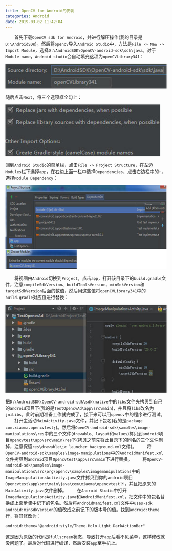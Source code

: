 ```yaml
---
title: OpenCV for Android的安装
categories: Android
date: 2019-03-02 11:42:04
---
```

&emsp;&emsp;首先下载`OpenCV sdk for Android`，并进行解压操作(我的目录是`D:\AndroidSDK`)。然后将`opencv`导入`Android Studio`中，方法是`File -> New -> Import Module`，选择`D:\AndroidSDK\OpenCV-android-sdk\sdk\java`。对于`Module name`，`Android studio`会自动填充这项为`openCVLibrary341`：<!--more-->

<img src="./OpenCV for Android的安装/1.png">

随后点击`Next`，将三个选项框全勾上：

<img src="./OpenCV for Android的安装/2.png">

回到`Android Studio`的菜单栏，点击`File -> Project Structure`，在左边`Modules`栏下选择`app`，在右边上面一栏中选择`Dependencies`，点击右边栏中的`+`，选择`Module Dependency`：

<img src="./OpenCV for Android的安装/3.png" height="262" width="682">

&emsp;&emsp;将视图由`Android`切换到`Project`，点击`app`，打开该目录下的`build.gradle`文件，注意`compileSdkVersion`、`buildToolsVersion`、`minSdkVersion`和`targetSdkVersion`后面的数值，然后用这些值将`openCVLibrary341`中的`build.gradle`对应值进行替换：

<img src="./OpenCV for Android的安装/4.png" height="275" width="548">

把`D:\AndroidSDK\OpenCV-android-sdk\sdk\native`中的`libs`文件夹拷贝到自己的`android`项目下(我的是`TestOpencvAd\app\src\main`)，并且将`libs`改名为`jniLibs`。此时前期准备工作就完成了，接下来可以用`opencv`中的程序进行测试。
&emsp;&emsp;打开主活动`MainActivity.java`文件，并记下包名(我的是`package com.xiaoma.opencvtest;`)。然后将`OpenCV-android-sdk\samples\image-manipulations\res`中的三个文件(`drawable`、`layout`和`values`)拷贝到`android`项目`Opencvtest\app\src\main\res`下(拷贝之前先将此目录下的同名的三个文件删掉，注意保留`res\drawable\ic_launcher_background.xml`文件)。
&emsp;&emsp;将`OpenCV-android-sdk\samples\image-manipulations`中的`AndroidManifest.xml`文件拷贝到`android`项目`Opencvtest\app\src\main`下进行替换。
&emsp;&emsp;将`OpenCV-android-sdk\samples\image-manipulations\src\org\opencv\samples\imagemanipulations`中的`ImageManipulationsActivity.java`文件拷贝到你的`android`项目`Opencvtest\app\src\main\java\com\xiaoma\opencvtest`下，并且把原来的`MainActivity.java`文件删掉。
&emsp;&emsp;在`Android Studio`中打开`ImageManipulationsActivity.java`和`AndroidManifest.xml`，把文件中的包名替换成上面步骤中记下的包名。然后将`AndroidManifest.xml`文件中`uses-sdk android:minSdkVersion`的值改成之前记下的版本号的值。找到`android:theme`行，将其修改为：

``` xml
android:theme="@android:style/Theme.Holo.Light.DarkActionBar"
```

这是因为原版的代码是`fullscreen`状态，导致打开`app`后看不见菜单，这样修改就没问题了。最后对代码进行编译，然后安装`app`至手机上。